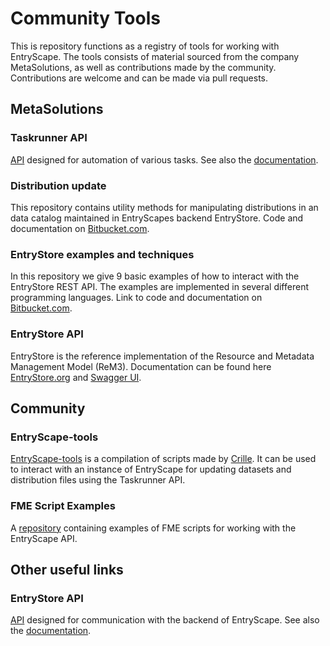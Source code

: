 # Community Tools

This is repository functions as a registry of tools for working with EntryScape. The tools consists of material sourced from the company MetaSolutions, as well as contributions made by the community. Contributions are welcome and can be made via pull requests.

## MetaSolutions

### Taskrunner API

[API](https://swagger.entryscape.com/?url=https://docs.entryscape.com/en/taskrunner/swagger.json#/info) designed for automation of various tasks. See also the [documentation](https://docs.entryscape.com/en/taskrunner/).

### Distribution update

This repository contains utility methods for manipulating distributions in an data catalog maintained in EntryScapes backend EntryStore. Code and documentation on [Bitbucket.com](https://bitbucket.org/metasolutions/distribution-update/src/master/).

### EntryStore examples and techniques

In this repository we give 9 basic examples of how to interact with the EntryStore REST API. The examples are implemented in several different programming languages. Link to code and documentation on [Bitbucket.com](https://bitbucket.org/metasolutions/entrystore-examples/src/master/).

### EntryStore API

EntryStore is the reference implementation of the Resource and Metadata Management Model (ReM3). Documentation can be found here [EntryStore.org](https://entrystore.org/) and [Swagger UI](https://entrystore.org/api/).

## Community

### EntryScape-tools

[EntryScape-tools](https://github.com/crilleaz/EntryScape-tools) is a compilation of scripts made by [Crille](https://github.com/crilleaz/). It can be used to interact with an instance of EntryScape for updating datasets and distribution files using the Taskrunner API.

### FME Script Examples

A [repository](https://gitlab.com/entryscape/fme-script-examples) containing examples of FME scripts for working with the EntryScape API.

## Other useful links

### EntryStore API

[API](https://entrystore.org/api/) designed for communication with the backend of EntryScape. See also the [documentation](https://entrystore.org/).
